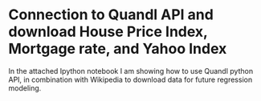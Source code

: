 # Connection to Quandl API and download House Price Index, Mortgage rate, and Yahoo Index
In the attached Ipython notebook I am showing how to use Quandl python API, in combination with Wikipedia to download data for future regression modeling. 

